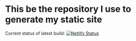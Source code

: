 # This be the repository I use to generate my static site

Current status of latest build: [![Netlify Status](https://api.netlify.com/api/v1/badges/093ac8c4-0287-4b52-a7a3-e7f327ce5cd9/deploy-status)](https://app.netlify.com/sites/dencho/deploys)